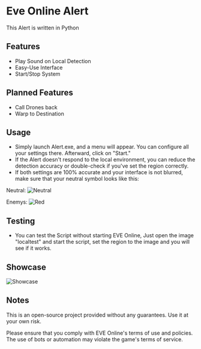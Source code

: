 # Eve Online Alert

This Alert is written in Python

## Features

- Play Sound on Local Detection
- Easy-Use Interface
- Start/Stop System

## Planned Features

- Call Drones back
- Warp to Destination

## Usage
- Simply launch Alert.exe, and a menu will appear. You can configure all your settings there. Afterward, click on "Start."
- If the Alert doesn't respond to the local environment, you can reduce the detection accuracy or double-check if you've set the region correctly.
- If both settings are 100% accurate and your interface is not blurred, make sure that your neutral symbol looks like this:

Neutral:    ![Neutral](https://i.imgur.com/SdjoIs6.png)

Enemys:     ![Red](https://i.imgur.com/O0VTT69.png)

## Testing

- You can test the Script without starting EVE Online, Just open the image "localtest" and start the script, set the region to the image and you will see if it works.

## Showcase

![Showcase](https://streamable.com/xd0wp7)

## Notes
This is an open-source project provided without any guarantees. Use it at your own risk.

Please ensure that you comply with EVE Online's terms of use and policies. The use of bots or automation may violate the game's terms of service.